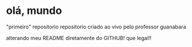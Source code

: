 # olá, mundo 
 "primeiro" repositorio
repositorio criado ao vivo pelo professor guanabara 

alterando meu README diretamente do GITHUB! que legal!!
